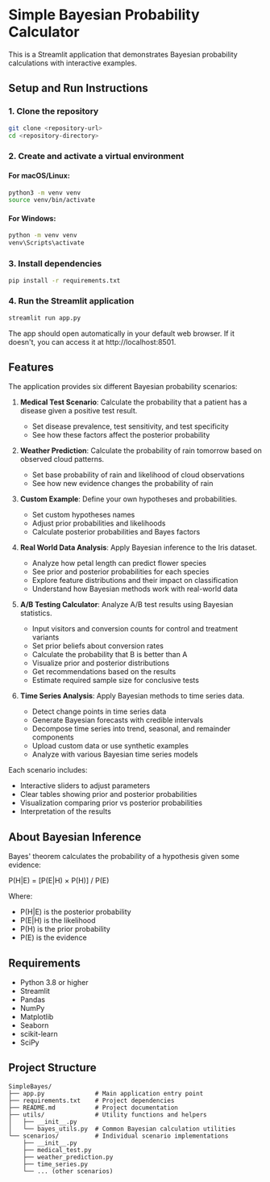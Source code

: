 # Simple Bayesian Probability Calculator

This is a Streamlit application that demonstrates Bayesian probability calculations with interactive examples.

## Setup and Run Instructions

### 1. Clone the repository
```bash
git clone <repository-url>
cd <repository-directory>
```

### 2. Create and activate a virtual environment

#### For macOS/Linux:
```bash
python3 -m venv venv
source venv/bin/activate
```

#### For Windows:
```bash
python -m venv venv
venv\Scripts\activate
```

### 3. Install dependencies
```bash
pip install -r requirements.txt
```

### 4. Run the Streamlit application
```bash
streamlit run app.py
```

The app should open automatically in your default web browser. If it doesn't, you can access it at http://localhost:8501.

## Features

The application provides six different Bayesian probability scenarios:

1. **Medical Test Scenario**: Calculate the probability that a patient has a disease given a positive test result.
   - Set disease prevalence, test sensitivity, and test specificity
   - See how these factors affect the posterior probability

2. **Weather Prediction**: Calculate the probability of rain tomorrow based on observed cloud patterns.
   - Set base probability of rain and likelihood of cloud observations
   - See how new evidence changes the probability of rain

3. **Custom Example**: Define your own hypotheses and probabilities.
   - Set custom hypotheses names
   - Adjust prior probabilities and likelihoods
   - Calculate posterior probabilities and Bayes factors

4. **Real World Data Analysis**: Apply Bayesian inference to the Iris dataset.
   - Analyze how petal length can predict flower species
   - See prior and posterior probabilities for each species
   - Explore feature distributions and their impact on classification
   - Understand how Bayesian methods work with real-world data

5. **A/B Testing Calculator**: Analyze A/B test results using Bayesian statistics.
   - Input visitors and conversion counts for control and treatment variants
   - Set prior beliefs about conversion rates
   - Calculate the probability that B is better than A
   - Visualize prior and posterior distributions
   - Get recommendations based on the results
   - Estimate required sample size for conclusive tests

6. **Time Series Analysis**: Apply Bayesian methods to time series data.
   - Detect change points in time series data
   - Generate Bayesian forecasts with credible intervals
   - Decompose time series into trend, seasonal, and remainder components
   - Upload custom data or use synthetic examples
   - Analyze with various Bayesian time series models

Each scenario includes:
- Interactive sliders to adjust parameters
- Clear tables showing prior and posterior probabilities
- Visualization comparing prior vs posterior probabilities
- Interpretation of the results

## About Bayesian Inference

Bayes' theorem calculates the probability of a hypothesis given some evidence:

P(H|E) = [P(E|H) × P(H)] / P(E)

Where:
- P(H|E) is the posterior probability
- P(E|H) is the likelihood
- P(H) is the prior probability
- P(E) is the evidence

## Requirements

- Python 3.8 or higher
- Streamlit
- Pandas
- NumPy
- Matplotlib
- Seaborn
- scikit-learn
- SciPy 

## Project Structure

```
SimpleBayes/
├── app.py              # Main application entry point
├── requirements.txt    # Project dependencies
├── README.md           # Project documentation
├── utils/              # Utility functions and helpers
│   ├── __init__.py
│   └── bayes_utils.py  # Common Bayesian calculation utilities
└── scenarios/          # Individual scenario implementations
    ├── __init__.py
    ├── medical_test.py
    ├── weather_prediction.py
    ├── time_series.py
    └── ... (other scenarios)
``` 